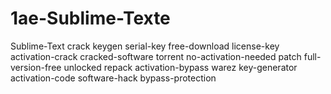 # 1ae-Sublime-Texte
Sublime-Text  crack keygen serial-key free-download license-key activation-crack cracked-software torrent no-activation-needed patch full-version-free unlocked repack activation-bypass warez key-generator activation-code software-hack bypass-protection
